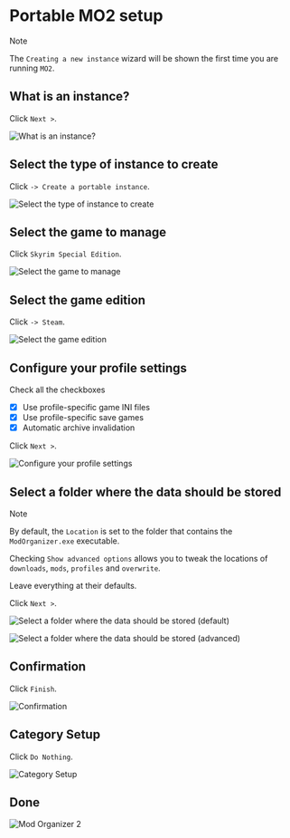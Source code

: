# Portable MO2 setup

> [!NOTE]
> The `Creating a new instance` wizard will be shown the first time you are running `MO2`.

## What is an instance?

Click `Next >`.

![What is an instance?](./images/mo2_portable_setup_01.png)

## Select the type of instance to create

Click `-> Create a portable instance`.

![Select the type of instance to create](images/mo2_portable_setup_02.png)

## Select the game to manage

Click `Skyrim Special Edition`.

![Select the game to manage](images/mo2_portable_setup_03.png)

## Select the game edition

Click `-> Steam`.

![Select the game edition](images/mo2_portable_setup_04.png)

## Configure your profile settings

Check all the checkboxes

* [x] Use profile-specific game INI files
* [x] Use profile-specific save games
* [x] Automatic archive invalidation

Click `Next >`.

![Configure your profile settings](images/mo2_portable_setup_05.png)

## Select a folder where the data should be stored

> [!NOTE]
> By default, the `Location` is set to the folder that contains the `ModOrganizer.exe` executable.
>
> Checking `Show advanced options` allows you to tweak the locations of `downloads`, `mods`, `profiles` and `overwrite`.
>
> Leave everything at their defaults.

Click `Next >`.

![Select a folder where the data should be stored (default)](images/mo2_portable_setup_06.png)

![Select a folder where the data should be stored (advanced)](images/mo2_portable_setup_07.png)

## Confirmation

Click `Finish`.

![Confirmation](images/mo2_portable_setup_08.png)

## Category Setup

Click `Do Nothing`.

![Category Setup](images/mo2_portable_setup_09.png)

## Done

![Mod Organizer 2](images/mo2_portable_setup_10.png)
